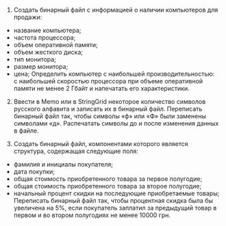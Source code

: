 1. Создать бинарный файл с информацией о наличии компьютеров для продажи:
- название компьютера;
- частота процессора;
- объем оперативной памяти;
- объем жесткого диска;
- тип монитора;
- размер монитора;
- цена;
Определить компьютер с наибольшей производительностью: с наибольшей скоростью процессора
при объеме оперативной памяти не менее 2 Гбайт и напечатать его характеристики.

2. Ввести в Memo или в StringGrid некоторое количество символов русского алфавита и записать их в бинарный файл.
Переписать бинарный файл так, чтобы символы «ф» или «Ф» были заменены символами «д». Распечатать символы до и после изменения данных в файле.

3. Создать бинарный файл, компонентами которого является структура,
содержащая следующие поля:
- фамилия и инициалы покупателя;
- дата покупки;
- общая стоимость приобретенного товара за первое полугодие;
- общая стоимость приобретенного товара за второе полугодие;
- начальный процент скидки на последующие приобретаемые товары;
Переписать бинарный файл так, чтобы процентная скидка была бы увеличена на 5%,
если покупатель заплатил за предыдущий товар в первом и во втором полугодиях не менее 10000 грн.

